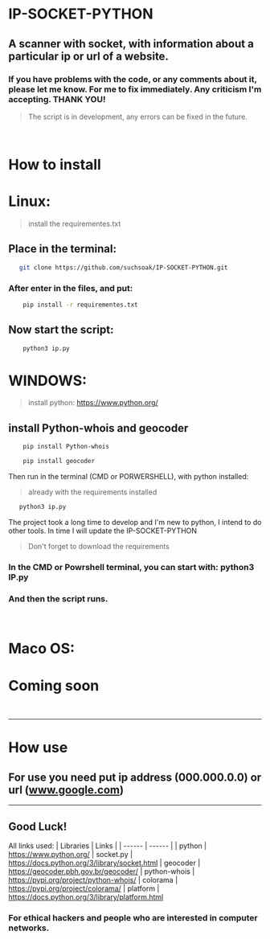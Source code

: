 # IP-SOCKET-PYTHON

<!-- <img alt="Logo-Python" src="https://media0.giphy.com/media/LMt9638dO8dftAjtco/giphy.gif?cid=ecf05e479ntgwlfd551yf12omuk8pvmssn7kdm1fs6qd327e&ep=v1_stickers_search&rid=giphy.gif&ct=s" width="100"></img> -->

## A scanner with socket, with information about a particular ip or url of a website.
### If you have problems with the code, or any comments about it, please let me know. For me to fix immediately. Any criticism I'm accepting. THANK YOU!

> The script is in development, any errors can be fixed in the future.

<br>


# How to install
# Linux:
> install the requirementes.txt

## Place in the terminal:
```sh
   git clone https://github.com/suchsoak/IP-SOCKET-PYTHON.git
```
### After enter in the files, and put:

```sh
    pip install -r requirementes.txt
```

## Now start the script:

```sh
    python3 ip.py
```

# WINDOWS:

>install python:
> https://www.python.org/

## install Python-whois and geocoder

```sh
    pip install Python-whois
```

```sh
    pip install geocoder
```
Then run in the terminal (CMD or PORWERSHELL), with python installed:

> already with the requirements installed

```sh
   python3 ip.py
```

The project took a long time to develop and I'm new to python, I intend to do other tools. In time I will update the IP-SOCKET-PYTHON


>Don't forget to download the requirements

### In the CMD or Powrshell terminal, you can start with: python3 IP.py

### And then the script runs.

<br>

# Maco OS:

# Coming soon

<br>

<hr>

# How use

## For use you need put ip address (000.000.0.0) or url (www.google.com)

<hr>

Good Luck!
--------

All links used:
| Libraries |  Links |
| ------ | ------ |
| python |  https://www.python.org/ 
| socket.py | https://docs.python.org/3/library/socket.html
| geocoder |  https://geocoder.pbh.gov.br/geocoder/
| python-whois | https://pypi.org/project/python-whois/
| colorama | https://pypi.org/project/colorama/
| platform | https://docs.python.org/3/library/platform.html

### For ethical hackers and people who are interested in computer networks.




